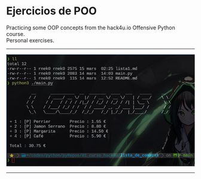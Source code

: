 # Ejercicios de POO

Practicing some OOP concepts from the hack4u.io Offensive Python course.  
Personal exercises.

---

![pypapeando](./pypapeando.png)

---